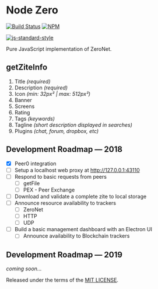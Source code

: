# Node Zero

[![Build Status](https://travis-ci.org/d14na/node0.png?branch=master)](https://travis-ci.org/d14na/node0)
[![NPM](https://img.shields.io/npm/v/node0.svg)](https://www.npmjs.org/package/node0)

[![js-standard-style](https://cdn.rawgit.com/feross/standard/master/badge.svg)](https://github.com/feross/standard)

Pure JavaScript implementation of ZeroNet.

## getZiteInfo

1. Title *(required)*
2. Description *(required)*
3. Icon *(min: 32px² | max: 512px²)*
4. Banner
5. Screens
6. Rating
7. Tags *(keywords)*
8. Tagline *(short description displayed in searches)*
9. Plugins *(chat, forum, dropbox, etc)*

## Development Roadmap — 2018

* [x] Peer0 integration
* [ ] Setup a localhost web proxy at http://127.0.0.1:43110
* [ ] Respond to basic requests from peers
  - [ ] getFile
  - [ ] PEX - Peer Exchange
* [ ] Download and validate a complete zite to local storage
* [ ] Announce resource availability to trackers
  - [ ] ZeroNet
  - [ ] HTTP
  - [ ] UDP
* [ ] Build a basic management dashboard with an Electron UI
  * [ ] Announce availability to Blockchain trackers

## Development Roadmap — 2019

*coming soon...*

Released under the terms of the [MIT LICENSE](LICENSE).
